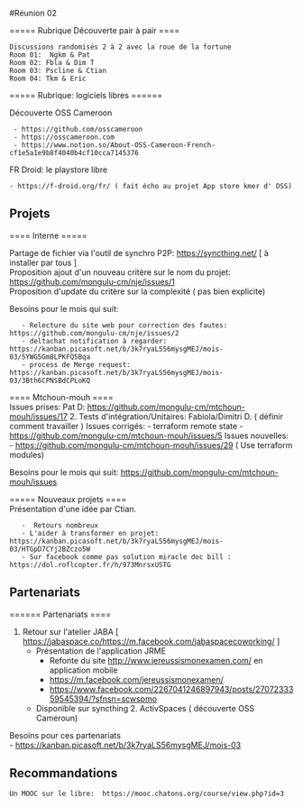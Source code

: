 #Réunion 02

===== Rubrique Découverte pair à pair ====  

	Discussions randomisés 2 à 2 avec la roue de la fortune  
	Room 01:  Ngkm & Pat
	Room 02: Fbla & Dim T
	Room 03: Pscline & Ctian
	Room 04: Tkm & Eric


===== Rubrique: logiciels libres ======

Découverte OSS Cameroon

	 - https://github.com/osscameroon
	 - https://osscameroon.com
	 - https://www.notion.so/About-OSS-Cameroon-French-cf1e5a1e9b8f4040b4cf10cca7145376
	
FR Droid: le playstore libre

	- https://f-droid.org/fr/ ( fait écho au projet App store kmer d' OSS)

## Projets

   ==== Interne =====

   Partage de fichier via l'outil de synchro P2P:  https://syncthing.net/  [ à installer par tous ]  
   Proposition ajout d'un nouveau critère sur le nom du projet:   https://github.com/mongulu-cm/nje/issues/1  
   Proposition d'update du critère sur la complexité ( pas bien explicite)  
   
   Besoins pour le mois qui suit:
```
   - Relecture du site web pour correction des fautes: https://github.com/mongulu-cm/nje/issues/2
   - deltachat notification à regarder: https://kanban.picasoft.net/b/3k7ryaLS56mysgMEJ/mois-03/5YWG5Gm8LPKFQ5Bqa
   - process de Merge request: https://kanban.picasoft.net/b/3k7ryaLS56mysgMEJ/mois-03/3Bth6CPNSBdCPLoKQ

```

   ==== Mtchoun-mouh ====  
   Issues prises:
 Pat D: https://github.com/mongulu-cm/mtchoun-mouh/issues/17 
   2. Tests d'intégration/Unitaires: Fabiola/Dimitri D. ( définir comment travailler )
   Issues corrigés:
	   -  terraform remote state - https://github.com/mongulu-cm/mtchoun-mouh/issues/5
  Issues nouvelles:
        -    https://github.com/mongulu-cm/mtchoun-mouh/issues/29 ( Use terraform modules)
   
   Besoins pour le mois qui suit: https://github.com/mongulu-cm/mtchoun-mouh/issues
  
   ===== Nouveaux projets ====  
   Présentation d'une idée par Ctian.

	   -  Retours nombreux 
	   - L'aider à transformer en projet: https://kanban.picasoft.net/b/3k7ryaLS56mysgMEJ/mois-03/HTGpD7CYj2BZczo5W
	   - Sur facebook comme pas solution miracle doc bill : https://dol.roflcopter.fr/h/973MnrsxUSTG
   

## Partenariats

   ====== Partenariats ====
   1. Retour sur l'atelier JABA [ https://jabaspace.co/https://m.facebook.com/jabaspacecoworking/ ]
	   - Présentation de l'application JRME
			* Refonte du site http://www.jereussismonexamen.com/ en application mobile
			* https://m.facebook.com/jereussismonexamen/
			* https://www.facebook.com/2267041246897943/posts/2707233359545394/?sfnsn=scwspmo
        - Disponible sur syncthing
    2. ActivSpaces ( découverte OSS Cameroun)

   Besoins pour ces partenariats  
	   - https://kanban.picasoft.net/b/3k7ryaLS56mysgMEJ/mois-03


## Recommandations
    Un MOOC sur le libre:  https://mooc.chatons.org/course/view.php?id=3